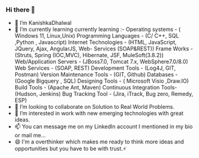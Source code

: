 ### Hi there 👋
- 🔭 I’m KanishkaDhalwal
- 🌱 I’m currently learning currently learning :-
Operating systems            -        ( Windows 11, Linux,Unix)
Programming Languages        -        (C/ C++, SQL ,Python , Javascript) 
Internet Technologies        -        (HTML, JavaScript, JQuery, Ajax, AngularJS, Web- Services (SOAP&REST))
Frame Works                  -        (Struts, Spring (IOC,MVC), Hibernate, JSF, MuleSoft(3.8.2))
Web/Application Servers      -        (JBoss7.0, Tomcat 7.x, WebSphere7.0/8.0)
Web Services                -         (SOAP, REST)
Development Tools            -        (Log4J, GIT, Postman)
Version Maintenance Tools   -         (GIT, Github)
Databases                   -         (Google Bigquery , SQL)
Designing Tools             -         ( Microsoft Visio ,Draw.IO)
Build Tools                 -         (Apache Ant, Maven)
Continuous Integration Tools-         (Hudson, Jenkins)
Bug Tracking Tool           -         (Jira, iTrack, Bug zero, Remedy, ESP)
- 👯 I’m looking to collaborate on Solution to Real World Problems.
- 🤔 I’m interested in work with new emerging technologies with great ideas.
- 📫 You can message me on my LinkedIn account I mentioned in my bio or mail me...
- 😄 I'm a overthinker which makes me ready to think more ideas and opportunities but you have to be with trust.⚡
  
  
